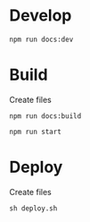 # Develop 

```
npm run docs:dev
```

# Build 

Create files
```
npm run docs:build
```

```
npm run start
```

# Deploy 

Create files
```
sh deploy.sh
```
